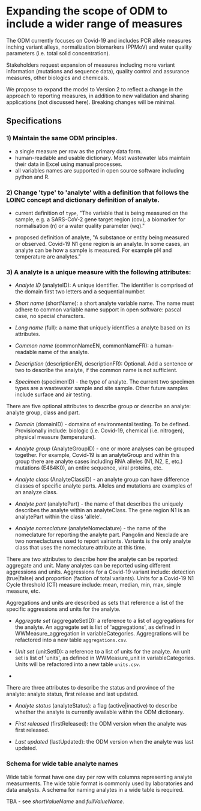 # Expanding the scope of ODM to include a wider range of measures

The ODM currently focuses on Covid-19 and includes PCR allele measures inching variant alleys, normalization biomarkers (PPMoV) and water quality parameters (i.e. total solid concentration).

Stakeholders request expansion of measures including more variant information (mutations and sequence data), quality control and assurance measures, other biologics and chemicals.

We propose to expand the model to Version 2 to reflect a change in the approach to reporting measures, in addition to new validation and sharing applications (not discussed here). Breaking changes will be minimal.

## Specifications

### 1) Maintain the same ODM principles.

- a single measure per row as the primary data form.
- human-readable and usable dictionary. Most wastewater labs maintain their data in Excel using manual processes.
- all variables names are supported in open source software including python and R.

### 2) Change 'type' to 'analyte' with a definition that follows the LOINC concept and dictionary definition of analyte.

- current definition of `type`, "The variable that is being measured on the sample, e.g. a SARS-CoV-2 gene target region (cov), a biomarker for normalisation (n) or a water quality parameter (wq)."

- proposed definition of analyte, "A substance or entity being measured or observed. Covid-19 N1 gene region is an analyte. In some cases, an analyte can be how a sample is measured. For example pH and temperature are analytes."

### 3) A analyte is a unique measure with the following attributes:

- _Analyte ID_ (analyteID): A unique identifier. The identifier is comprised of the domain first two letters and a sequential number.

- _Short name_ (shortName): a short analyte variable name. The name must adhere to common variable name support in open software: pascal case, no special characters.

- _Long name_ (full): a name that uniquely identifies a analyte based on its attributes.

- _Common name_ (commonNameEN, commonNameFR): a human-readable name of the analyte.

- _Description_ (descriptionEN, descriptionFR): Optional. Add a sentence or two to describe the analyte, if the common name is not sufficient.

- _Specimen_ (specimenID) - the type of analyte. The current two specimen types are a wastewater sample and site sample. Other future samples include surface and air testing.

There are five optional attributes to describe group or describe an analyte: analyte group, class and part.

- _Domain_ (domainID) - domains of environmental testing. To be defined. Provisionally include: biologic (i.e. Covid-19, chemical (i.e. nitrogen), physical measure (temperature).

- _Analyte group_ (AnalyteGroupID) - one or more analyses can be grouped together. For example, Covid-19 is an analyteGroup and within this group there are analyte cases including RNA alleles (N1, N2, E, etc.) mutations (E484K0), an entire sequence, viral proteins, etc.

- _Analyte class_ (AnalyteClassID) - an analyte group can have difference classes of specific analyte parts. Alleles and mutations are examples of an analyze class.

- _Analyte part_ (analytePart) - the name of that describes the uniquely describes the analyte within an analyteClass. The gene region N1 is an analytePart within the class 'allele'.

- _Analyte nomeclature_ (analyteNomeclature) - the name of the nomeclature for reporting the analyte part. Pangolin and Nexclade are two nomeclactures used to report vairiants. Variants is the only analyte class that uses the nomeclature attribute at this time.

There are two attributes to describe how the analyte can be reported: aggregate and unit. Many analytes can be reported using different aggressions and units. Aggressions for a Covid-19 variant include: detection (true|false) and proportion (faction of total variants). Units for a Covid-19 N1 Cycle threshold (CT) measure include: mean, median, min, max, single measure, etc.

Aggregations and units are described as sets that reference a list of the specific aggressions and units for the analyte.

- _Aggregate set_ (aggregateSetID): a reference to a list of aggregations for the analyte. An aggregate set is list of 'aggregations', as defined in WWMeasure_aggregation in variableCategories. Aggregrations will be refactored into a new table `aggregations.csv`.

- _Unit set_ (unitSetID): a reference to a list of units for the analyte. An unit set is list of 'units', as defined in WWMeasure_unit in variableCategories. Units will be refactored into a new table `units.csv`.
- 
There are three attributes to describe the status and province of the analyte: analyte status, first release and last updated.

- _Analyte status_ (analyteStatus): a flag (active|inactive) to describe whether the analyte is currently available within the ODM dictionary.

- _First released_ (firstReleased): the ODM version when the analyte was first released.

- _Last updated_ (lastUpdated): the ODM version when the analyte was last updated.

### Schema for wide table analyte names

Wide table format have one day per row with columns representing analyte measurments. The wide table format is commonly used by laboratories and data analysts. A schema for naming analytes in a wide table is required.

TBA - see _shortValueName_ and _fullValueName_.

